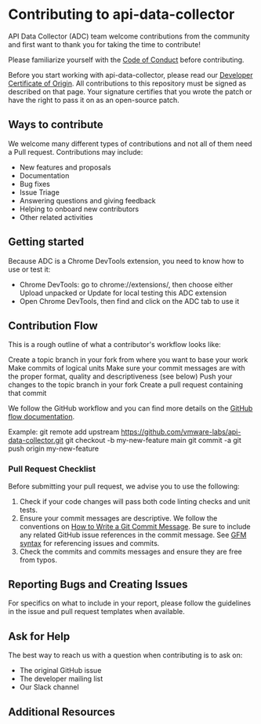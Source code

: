 # Contributing to api-data-collector

API Data Collector (ADC) team welcome contributions from the community and first want to thank you for taking the time to contribute!

Please familiarize yourself with the [Code of Conduct](https://github.com/vmware/.github/blob/main/CODE_OF_CONDUCT.md) before contributing.

Before you start working with api-data-collector, please read our [Developer Certificate of Origin](https://cla.vmware.com/dco). All contributions to this repository must be signed as described on that page. Your signature certifies that you wrote the patch or have the right to pass it on as an open-source patch.

## Ways to contribute

We welcome many different types of contributions and not all of them need a Pull request. Contributions may include:

* New features and proposals
* Documentation
* Bug fixes
* Issue Triage
* Answering questions and giving feedback
* Helping to onboard new contributors
* Other related activities

## Getting started
Because ADC is a Chrome DevTools extension, you need to know how to use or test it:
- Chrome DevTools: go to chrome://extensions/, then choose either Upload unpacked or Update for local testing this ADC extension
- Open Chrome DevTools, then find and click on the ADC tab to use it


## Contribution Flow

This is a rough outline of what a contributor's workflow looks like:

Create a topic branch in your fork from where you want to base your work
Make commits of logical units
Make sure your commit messages are with the proper format, quality and descriptiveness (see below)
Push your changes to the topic branch in your fork
Create a pull request containing that commit

We follow the GitHub workflow and you can find more details on the [GitHub flow documentation](https://docs.github.com/en/get-started/quickstart/github-flow).

Example:
git remote add upstream https://github.com/vmware-labs/api-data-collector.git
git checkout -b my-new-feature main
git commit -a
git push origin my-new-feature


### Pull Request Checklist

Before submitting your pull request, we advise you to use the following:

1. Check if your code changes will pass both code linting checks and unit tests.
2. Ensure your commit messages are descriptive. We follow the conventions on [How to Write a Git Commit Message](http://chris.beams.io/posts/git-commit/). Be sure to include any related GitHub issue references in the commit message. See [GFM syntax](https://guides.github.com/features/mastering-markdown/#GitHub-flavored-markdown) for referencing issues and commits.
3. Check the commits and commits messages and ensure they are free from typos.

## Reporting Bugs and Creating Issues

For specifics on what to include in your report, please follow the guidelines in the issue and pull request templates when available.



## Ask for Help

The best way to reach us with a question when contributing is to ask on:

* The original GitHub issue
* The developer mailing list
* Our Slack channel


## Additional Resources
